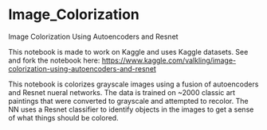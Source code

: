 # Image_Colorization
Image Colorization Using Autoencoders and Resnet

This notebook is made to work on Kaggle and uses Kaggle datasets. See and fork the notebook here: https://www.kaggle.com/valkling/image-colorization-using-autoencoders-and-resnet

This notebook is colorizes grayscale images using a fusion of autoencoders and Resnet nueral networks. The data is trained on ~2000 classic art paintings that were converted to grayscale and attempted to recolor. The NN uses a Resnet classifier to identify objects in the images to get a sense of what things should be colored.
